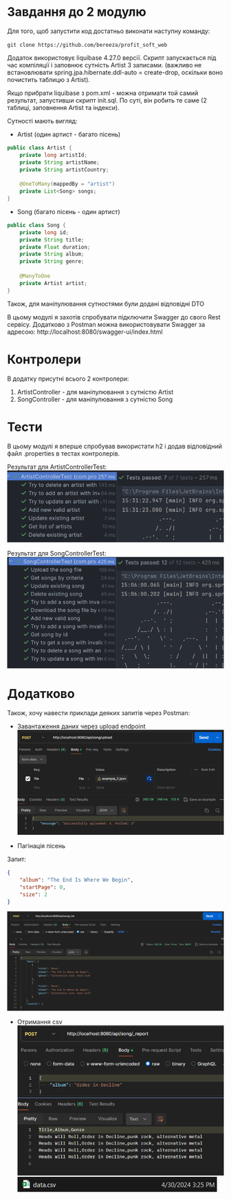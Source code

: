 # Завдання до 2 модулю

Для того, щоб запустити код достатньо виконати наступну команду:

```git clone https://github.com/bereeza/profit_soft_web```

Додаток використовує liquibase 4.27.0 версії. 
Скрипт запускається під час компіляції і заповнює сутність Artist 3 записами. 
(важливо не встановлювати spring.jpa.hibernate.ddl-auto = create-drop, оскільки воно почистить таблицю з Artist).

Якщо прибрати liquibase з pom.xml - можна отримати той самий результат, 
запустивши скрипт init.sql. По суті, він робить те саме (2 таблиці, заповнення Artist та індекси).

Сутності мають вигляд:

* Artist (один артист - багато пісень)
```java
public class Artist {
    private long artistId;
    private String artistName;
    private String artistCountry;

    @OneToMany(mappedBy = "artist")
    private List<Song> songs;
}
```

* Song (багато пісень - один артист)
```java
public class Song {
    private long id;
    private String title;
    private Float duration;
    private String album;
    private String genre;

    @ManyToOne
    private Artist artist;
}
```
Також, для маніпулювання сутностями були додані відповідні DTO

В цьому модулі я захотів спробувати підключити
Swagger до свого Rest сервісу. Додатково з Postman можна використовувати 
Swagger за адресою: http://localhost:8080/swagger-ui/index.html

# Контролери

В додатку присутні всього 2 контролери:
1) ArtistController - для маніпулювання з сутністю Artist
2) SongController - для маніпулювання з сутністю Song

# Тести
В цьому модулі я вперше спробував використати h2 і додав відповідний файл .properties
в тестах контролерів. 

Результат для ArtistControllerTest:
![artist_controller_test.png](src/main/resources/img/artist_controller_test.png)

Результат для SongControllerTest:
![song_controller_test.png](src/main/resources/img/song_controller_test.png)

# Додатково
Також, хочу навести приклади деяких запитів через Postman:

* Завантаження даних через upload endpoint
![upload.png](src/main/resources/img/upload.png)

* Пагінація пісень 

Запит:
```json
{
    "album": "The End Is Where We Begin",
    "startPage": 0,
    "size": 2
}
```
![get_songs_by.png](src/main/resources/img/get_songs_by.png)

* Отримання csv
![_report.png](src/main/resources/img/_report.png)
![csv_result.png](src/main/resources/img/csv_result.png)
